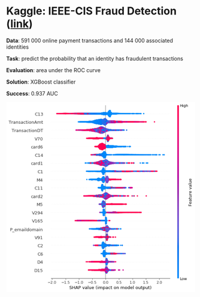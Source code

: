 # Kaggle: IEEE-CIS Fraud Detection ([link](https://www.kaggle.com/c/ieee-fraud-detection/overview))

__Data__: 591 000 online payment transactions and 144 000 associated identities

__Task__: predict the probability that an identity has fraudulent transactions

__Evaluation__: area under the ROC curve

__Solution__: XGBoost classifier

__Success__: 0.937 AUC

![alt text](shap_summary.png)
